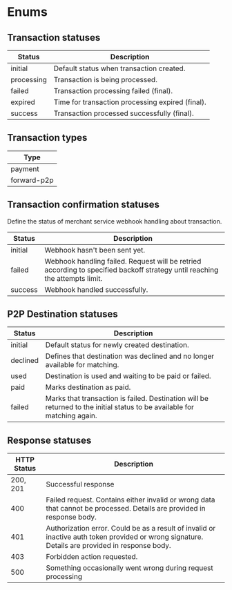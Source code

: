 # Enums

## Transaction statuses

| Status     | Description                                      |
| ---------- | ------------------------------------------------ |
| initial    | Default status when transaction created.         |
| processing | Transaction is being processed.                  |
| failed     | Transaction processing failed (final).           |
| expired    | Time for transaction processing expired (final). |
| success    | Transaction processed successfully (final).      |

## Transaction types

| Type        |
| ----------- |
| payment     |
| forward-p2p |

## Transaction confirmation statuses

Define the status of merchant service webhook handling about transaction.

| Status  | Description                                                                                                                 |
| ------- | --------------------------------------------------------------------------------------------------------------------------- |
| initial | Webhook hasn't been sent yet.                                                                                               |
| failed  | Webhook handling failed. Request will be retried according to specified backoff strategy until reaching the attempts limit. |
| success | Webhook handled successfully.                                                                                               |

## P2P Destination statuses

| Status   | Description                                                                                                              |
| -------- | ------------------------------------------------------------------------------------------------------------------------ |
| initial  | Default status for newly created destination.                                                                            |
| declined | Defines that destination was declined and no longer available for matching.                                              |
| used     | Destination is used and waiting to be paid or failed.                                                                    |
| paid     | Marks destination as paid.                                                                                               |
| failed   | Marks that transaction is failed. Destination will be returned to the initial status to be available for matching again. |

## Response statuses

| HTTP Status | Description                                                                                                                                     |
| ----------- | ----------------------------------------------------------------------------------------------------------------------------------------------- |
| 200, 201    | Successful response                                                                                                                             |
| 400         | Failed request. Contains either invalid or wrong data that cannot be processed. Details are provided in response body.                          |
| 401         | Authorization error. Could be as a result of invalid or inactive auth token provided or wrong signature. Details are provided in response body. |
| 403         | Forbidden action requested.                                                                                                                     |
| 500         | Something occasionally went wrong during request processing                                                                                     |
